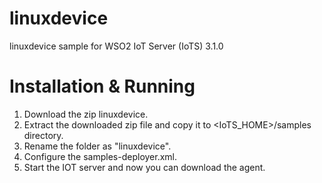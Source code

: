 # linuxdevice
linuxdevice sample for WSO2 IoT Server (IoTS) 3.1.0

Installation & Running
==================================

1. Download the zip linuxdevice.
2. Extract the downloaded zip file and copy it to <IoTS_HOME>/samples directory.
3. Rename the folder as "linuxdevice".
4. Configure the samples-deployer.xml.
5. Start the IOT server and now you can download the agent.
